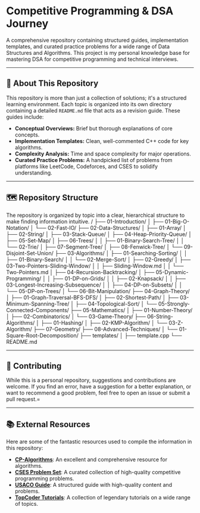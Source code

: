 # Competitive Programming & DSA Journey

A comprehensive repository containing structured guides, implementation templates, and curated practice problems for a wide range of Data Structures and Algorithms. This project is my personal knowledge base for mastering DSA for competitive programming and technical interviews.

---

## 🚀 About This Repository

This repository is more than just a collection of solutions; it's a structured learning environment. Each topic is organized into its own directory containing a detailed `README.md` file that acts as a revision guide. These guides include:

* **Conceptual Overviews:** Brief but thorough explanations of core concepts.
* **Implementation Templates:** Clean, well-commented C++ code for key algorithms.
* **Complexity Analysis:** Time and space complexity for major operations.
* **Curated Practice Problems:** A handpicked list of problems from platforms like LeetCode, Codeforces, and CSES to solidify understanding.

---

## 🗺️ Repository Structure

The repository is organized by topic into a clear, hierarchical structure to make finding information intuitive.
/
├── 01-Introduction/
│   ├── 01-Big-O-Notation/
│   └── 02-Fast-IO/
├── 02-Data-Structures/
│   ├── 01-Array/
│   ├── 02-String/
│   ├── 03-Stack-Queue/
│   ├── 04-Heap-Priority-Queue/
│   ├── 05-Set-Map/
│   ├── 06-Trees/
│   │   ├── 01-Binary-Search-Tree/
│   │   └── 02-Trie/
│   ├── 07-Segment-Tree/
│   ├── 08-Fenwick-Tree/
│   └── 09-Disjoint-Set-Union/
├── 03-Algorithms/
│   ├── 01-Searching-Sorting/
│   │   ├── 01-Binary-Search/
│   │   └── 02-Merge-Sort/
│   ├── 02-Greedy/
│   ├── 03-Two-Pointers-Sliding-Window/
│   │   ├── Sliding-Window.md
│   │   └── Two-Pointers.md
│   ├── 04-Recursion-Backtracking/
│   ├── 05-Dynamic-Programming/
│   │   ├── 01-DP-on-Grids/
│   │   ├── 02-Knapsack/
│   │   ├── 03-Longest-Increasing-Subsequence/
│   │   ├── 04-DP-on-Subsets/
│   │   └── 05-DP-on-Trees/
│   └── 06-Bit-Manipulation/
├── 04-Graph-Theory/
│   ├── 01-Graph-Traversal-BFS-DFS/
│   ├── 02-Shortest-Path/
│   ├── 03-Minimum-Spanning-Tree/
│   ├── 04-Topological-Sort/
│   └── 05-Strongly-Connected-Components/
├── 05-Mathematics/
│   ├── 01-Number-Theory/
│   ├── 02-Combinatorics/
│   └── 03-Game-Theory/
├── 06-String-Algorithms/
│   ├── 01-Hashing/
│   ├── 02-KMP-Algorithm/
│   └── 03-Z-Algorithm/
├── 07-Geometry/
├── 08-Advanced-Techniques/
│   └── 01-Square-Root-Decomposition/
├── templates/
│   ├── template.cpp
└── README.md

---

## 🤝 Contributing

While this is a personal repository, suggestions and contributions are welcome. If you find an error, have a suggestion for a better explanation, or want to recommend a good problem, feel free to open an issue or submit a pull request.=

---

## 📚 External Resources

Here are some of the fantastic resources used to compile the information in this repository:

* [**CP-Algorithms**](https://cp-algorithms.com/): An excellent and comprehensive resource for algorithms.
* [**CSES Problem Set**](https://cses.fi/problemset/): A curated collection of high-quality competitive programming problems.
* [**USACO Guide**](https://usaco.guide/): A structured guide with high-quality content and problems.
* [**TopCoder Tutorials**](https://www.topcoder.com/community/competitive-programming/tutorials/): A collection of legendary tutorials on a wide range of topics.

